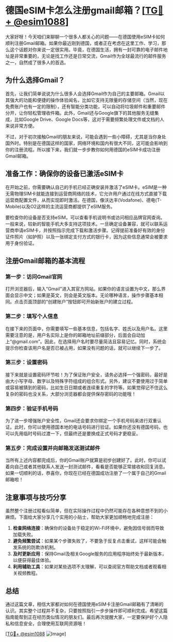 # 德国eSIM卡怎么注册gmail邮箱？[[TG💪+ @esim1088](https://t.me/s/esim1088)]

大家好呀！今天咱们来聊聊一个很多人都关心的问题——在德国使用eSIM卡如何顺利注册Gmail邮箱。如果你最近刚到德国，或者正在考虑在这里工作、学习，那么这个话题对你来说一定很实用。毕竟，在德国生活，拥有一封可靠的电子邮件地址是非常重要的，无论是找工作还是日常交流，Gmail作为全球最流行的邮件服务之一，自然成了很多人的首选。

## 为什么选择Gmail？

首先，让我们简单说说为什么很多人会选择Gmail作为自己的主要邮箱。Gmail以其强大的功能和便捷的操作体验闻名，比如它支持无限量的存储空间（当然，现在免费账户也有一定的限制），还有智能分类功能，可以自动将垃圾邮件和重要邮件分开，让你轻松管理收件箱。此外，Gmail还与Google旗下的其他服务无缝集成，比如Google Drive、Google Docs等，这对于需要频繁处理文件或文档的人来说非常方便。

不过，对于初次接触Gmail的朋友来说，可能会遇到一些小障碍，尤其是当你身处国外时。特别是在德国这样的国家，网络环境和国内有很大不同，这可能会影响到你的注册流程。所以接下来，我们就一步步教你如何用德国的eSIM卡成功注册Gmail邮箱。

## 准备工作：确保你的设备已激活eSIM卡

在开始之前，你需要确认自己的手机已经正确安装并激活了eSIM卡。eSIM是一种无需物理SIM卡就能连接到运营商网络的技术，它允许用户通过在线方式直接下载运营商配置文件，从而实现即时激活。在德国，像沃达丰(Vodafone)、德电(T-Mobile)以及O2这样的主流运营商都提供了eSIM服务。

要检查你的设备是否支持eSIM，可以查看手机说明书或访问相应品牌官网查询。一般来说，较新的智能手机大多支持这项技术。一旦确定设备兼容，就可以联系运营商申请eSIM卡，并按照指示完成下载和激活步骤。记得提前准备好有效的身份证件照片（如护照）以及一张绑定支付方式的银行卡，因为这些信息通常会被要求用于身份验证。

## 注册Gmail邮箱的基本流程

### 第一步：访问Gmail官网

打开浏览器后，输入“Gmail”进入其官方网站。如果你的语言设置为中文，那么界面会显示中文；如果是英文，则会是英文版本。无论哪种语言，操作步骤基本相同。点击页面顶部的“创建账户”按钮即可开始新账户的建立过程。

### 第二步：填写个人信息

在接下来的页面中，你需要填写一些基本信息，包括名字、姓氏以及用户名。这里需要注意的是，用户名实际上是你的邮箱地址前缀部分，后面会自动加上“@gmail.com”。因此，在选择用户名时要尽量简洁且容易记忆。同时，系统会提示你检查该用户名是否已被占用，如果没有问题的话，就可以继续下一步了。

### 第三步：设置密码

接下来就是设置密码环节啦！为了保证账户安全，请务必选择一个强密码，最好是由大小写字母、数字以及特殊字符组成的组合形式。另外，建议不要使用过于简单或容易被猜到的密码，比如生日日期或者连续重复的字符等。如果觉得记不住这么复杂的密码也没关系，大部分浏览器都会提供保存密码的功能哦！

### 第四步：验证手机号码

为了进一步增强账户安全性，Gmail还会要求你绑定一个手机号码来进行双重认证。此时，你可以使用德国本地的电话号码进行验证。如果你还没有德国号码，也可以先用临时号码过渡一下，但最终还是要换成正式号码才更稳妥。

### 第五步：完成设置并向邮箱发送测试邮件

当所有上述内容都完成后，你的Gmail账户就算是初步创建好了。此时，你可以试着向自己或者其他联系人发送一封测试邮件，看看是否能够正常接收和回复消息。如果一切顺利的话，恭喜你，你现在已经在德国成功注册了一个属于自己的Gmail邮箱啦！

## 注意事项与技巧分享

虽然整个注册过程看似简单，但在实际操作过程中仍然可能存在各种意想不到的小麻烦。下面给大家分享几个实用的小贴士，帮助大家更加顺畅地完成注册：

1. **检查网络连接**：确保你的设备处于稳定的Wi-Fi环境中，避免因信号弱而导致加载失败。
2. **避免频繁尝试**：如果某个步骤失败了，不要急于反复点击重试，这样可能会触发系统的防欺诈机制。
3. **及时更新应用**：保持Gmail及相关Google服务的应用程序始终处于最新版本，以便获得最佳体验。
4. **利用辅助工具**：如果对某些选项不太理解，可以查阅官方帮助文档或者观看相关视频教程。

## 总结

通过这篇文章，相信大家都对如何在德国使用eSIM卡注册Gmail邮箱有了清晰的认识。其实整个过程并不复杂，只要按照指引一步步操作即可顺利完成。希望这篇指南能帮到正在经历类似情况的朋友们。最后再次提醒大家，一定要保护好个人隐私和信息安全，合理使用互联网资源哦！

[[TG💪+ @esim1088](https://t.me/s/esim1088) ![Image](https://i.postimg.cc/4NQfJmqS/Snipaste-2025-05-13-00-14-12.png)]